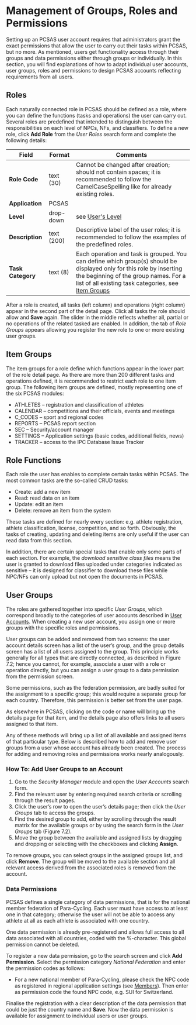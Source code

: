 # Management of Groups, Roles and Permissions

Setting up an PCSAS user account requires that administrators grant the exact permissions that 
allow the user to carry out their tasks within PCSAS, but no more. As mentioned, users get 
functionality access through their groups and data permissions either through groups or individually. 
In this section, you will find explanations of how to adapt individual user accounts, user groups, roles 
and permissions to design PCSAS accounts reflecting requirements from all users.

## Roles

Each naturally connected role in PCSAS should be defined as a role, where you can define the functions 
(tasks and operations) the user can carry out. Several roles are predefined that intended to distinguish 
between the responsibilities on each level of NPCs, NFs, and classifiers. To define a new role, click 
**Add Role** from the *User Roles* search form and complete the following details:

| **Field**         | **Format** | **Comments**                                                                                                                                                                                                                                                                                      |
| ----------------- | ---------- | ------------------------------------------------------------------------------------------------------------------------------------------------------------------------------------------------------------------------------------------------------------------------------------------------- |
| **Role Code**     | text (30)  | Cannot be changed after creation; should not contain spaces; it is recommended to follow the CamelCaseSpelling like for already existing roles.                                                                                                                                                   |
| **Application**   | PCSAS      |                                                                                                                                                                                                                                                                                                   |
| **Level**         | drop-down  | see [User's Level](security-manager/user-accounts#users-level)                                                                                                                                                                                                                                    |
| **Description**   | text (200) | Descriptive label of the user roles; it is recommended to follow the examples of the predefined roles.                                                                                                                                                                                            |
| **Task Category** | text (8)   | Each operation and task is grouped. You can define which group(s) should be displayed only for this role by inserting the beginning of the group names. For a list of all existing task categories, see [Item Groups](security-manager/management-of-groups-roles-and-permissions.md#item-groups) |

After a role is created, all tasks (left column) and operations (right column) appear in the second part 
of the detail page. Click all tasks the role should allow and **Save** again. The slider in the middle reflects 
whether all, partial or no operations of the related tasked are enabled. In addition, the tab of *Role Groups* 
appears allowing you register the new role to one or more existing user groups.

## Item Groups

The item groups for a role define which functions appear in the lower part of the role detail page. 
As there are more than 200 different tasks and operations defined, it is recommended to restrict 
each role to one item group. The following item groups are defined, mostly representing one of 
the six PCSAS modules:
- ATHLETES – registration and classification of athletes
- CALENDAR – competitions and their officials, events and meetings
- C_CODES – sport and regional codes
- REPORTS – PCSAS report section
- SEC – Security/account manager
- SETTINGS – Application settings (basic codes, additional fields, news)
- TRACKER – access to the IPC Database Issue Tracker

## Role Functions

Each role the user has enables to complete certain tasks within PCSAS. The most common
tasks are the so-called CRUD tasks:
- Create: add a new item
- Read: read data on an item
- Update: edit an item
- Delete: remove an item from the system

These tasks are defined for nearly every section: e.g. athlete registration, athlete classification, 
license, competition, and so forth. Obviously, the tasks of creating, updating and deleting items are 
only useful if the user can read data from this section.

In addition, there are certain special tasks that enable only some parts of each section. For example, 
the *download sensitive class files* means the user is granted to download files uploaded under categories 
indicated as sensitive – it is designed for classifier to download these files while NPC/NFs can only upload 
but not open the documents in PCSAS.

## User Groups

The roles are gathered together into specific *User Groups*, which correspond broadly to the categories of 
user accounts described in [User Accounts](security-manager/user-accounts.md). When creating a new user account, 
you assign one or more groups with the specific roles and permissions. 

User groups can be added and removed from two screens: the user account details screen has a list of the user’s 
group, and the group details screen has a list of all users assigned to the group. This principle works generally 
for all types that are directly connected, as described in Figure 7.2; hence you cannot, for example, associate a 
user with a role or operation directly, but you can assign a user group to a data permission from the permission 
screen.

Some permissions, such as the federation permission, are badly suited for the assignment to a specific group; this 
would require a separate group for each country. Therefore, this permission is better set from the user page. 

As elsewhere in PCSAS, clicking on the code or name will bring up the details page for that item, and the details page 
also offers links to all users assigned to that item. 

Any of these methods will bring up a list of all available and assigned items of that particular type. Below is 
described how to add and remove user groups from a user whose account has already been created. The process for 
adding and removing roles and permissions works nearly analogously.

### How To: Add User Groups to an Account

1. Go to the *Security Manager* module and open the *User Accounts* search form.
2. Find the relevant user by entering required search criteria or scrolling through the result pages.
3. Click the user’s row to open the user’s details page; then click the *User Groups* tab to access the groups.
4. Find the desired group to add, either by scrolling through the result matrix for the available groups or by 
   using the search form in the *User Groups* tab (Figure 7.2).
5. Move the group between the available and assigned lists by dragging and dropping or selecting with the checkboxes 
   and clicking **Assign**.

To remove groups, you can select groups in the assigned groups list, and click **Remove**. The group will be moved to 
the available section and all relevant access derived from the associated roles is removed from the account.

### Data Permissions

PCSAS defines a single category of data permissions, that is for the national member federation of Para-Cycling. 
Each user must have access to at least one in that category; otherwise the user will not be able to access any athlete 
at all as each athlete is associated with one country.

One data permission is already pre-registered and allows full access to all data associated with all countries, coded 
with the %-character. This global permission cannot be deleted.

To register a new data permission, go to the search screen and click **Add Permission**. Select the permission category 
*National Federation* and enter the permission codes as follows:
- For a new national member of Para-Cycling, please check the NPC code as registered in regional application settings 
  (see [Members](application-settings/regional-data.md#members)). Then enter as permission code the found NPC code, 
  e.g. SUI for Switzerland.

Finalise the registration with a clear description of the data permission that could be just the country name and **Save**. 
Now the data permission is available for assignment to individual users or user groups.